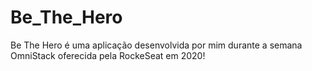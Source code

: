 # Be_The_Hero
Be The Hero é uma aplicação desenvolvida por mim durante a semana OmniStack oferecida pela RockeSeat em 2020!
